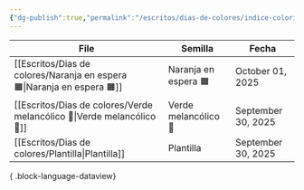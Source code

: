 ```yaml
---
{"dg-publish":true,"permalink":"/escritos/dias-de-colores/indice-colorido/"}
---
```


| File                                                                       | Semilla              | Fecha              |
| -------------------------------------------------------------------------- | -------------------- | ------------------ |
| [[Escritos/Dias de colores/Naranja en espera 🟧\|Naranja en espera 🟧]] | Naranja en espera 🟧 | October 01, 2025   |
| [[Escritos/Dias de colores/Verde melancólico 🌱\|Verde melancólico 🌱]] | Verde melancólico 🌱 | September 30, 2025 |
| [[Escritos/Dias de colores/Plantilla\|Plantilla]]                       | Plantilla            | September 30, 2025 |

{ .block-language-dataview}


